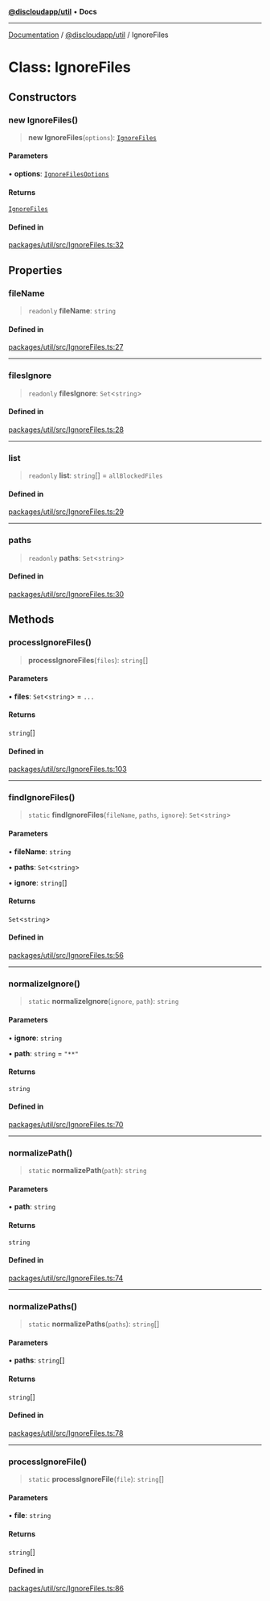 [**@discloudapp/util**](../README.md) • **Docs**

***

[Documentation](../../../packages.md) / [@discloudapp/util](../README.md) / IgnoreFiles

# Class: IgnoreFiles

## Constructors

### new IgnoreFiles()

> **new IgnoreFiles**(`options`): [`IgnoreFiles`](IgnoreFiles.md)

#### Parameters

• **options**: [`IgnoreFilesOptions`](../interfaces/IgnoreFilesOptions.md)

#### Returns

[`IgnoreFiles`](IgnoreFiles.md)

#### Defined in

[packages/util/src/IgnoreFiles.ts:32](https://github.com/discloud/discloud.app/blob/e957c12968777c01a56e127121040f7eaaf9b803/packages/util/src/IgnoreFiles.ts#L32)

## Properties

### fileName

> `readonly` **fileName**: `string`

#### Defined in

[packages/util/src/IgnoreFiles.ts:27](https://github.com/discloud/discloud.app/blob/e957c12968777c01a56e127121040f7eaaf9b803/packages/util/src/IgnoreFiles.ts#L27)

***

### filesIgnore

> `readonly` **filesIgnore**: `Set`\<`string`\>

#### Defined in

[packages/util/src/IgnoreFiles.ts:28](https://github.com/discloud/discloud.app/blob/e957c12968777c01a56e127121040f7eaaf9b803/packages/util/src/IgnoreFiles.ts#L28)

***

### list

> `readonly` **list**: `string`[] = `allBlockedFiles`

#### Defined in

[packages/util/src/IgnoreFiles.ts:29](https://github.com/discloud/discloud.app/blob/e957c12968777c01a56e127121040f7eaaf9b803/packages/util/src/IgnoreFiles.ts#L29)

***

### paths

> `readonly` **paths**: `Set`\<`string`\>

#### Defined in

[packages/util/src/IgnoreFiles.ts:30](https://github.com/discloud/discloud.app/blob/e957c12968777c01a56e127121040f7eaaf9b803/packages/util/src/IgnoreFiles.ts#L30)

## Methods

### processIgnoreFiles()

> **processIgnoreFiles**(`files`): `string`[]

#### Parameters

• **files**: `Set`\<`string`\> = `...`

#### Returns

`string`[]

#### Defined in

[packages/util/src/IgnoreFiles.ts:103](https://github.com/discloud/discloud.app/blob/e957c12968777c01a56e127121040f7eaaf9b803/packages/util/src/IgnoreFiles.ts#L103)

***

### findIgnoreFiles()

> `static` **findIgnoreFiles**(`fileName`, `paths`, `ignore`): `Set`\<`string`\>

#### Parameters

• **fileName**: `string`

• **paths**: `Set`\<`string`\>

• **ignore**: `string`[]

#### Returns

`Set`\<`string`\>

#### Defined in

[packages/util/src/IgnoreFiles.ts:56](https://github.com/discloud/discloud.app/blob/e957c12968777c01a56e127121040f7eaaf9b803/packages/util/src/IgnoreFiles.ts#L56)

***

### normalizeIgnore()

> `static` **normalizeIgnore**(`ignore`, `path`): `string`

#### Parameters

• **ignore**: `string`

• **path**: `string` = `"**"`

#### Returns

`string`

#### Defined in

[packages/util/src/IgnoreFiles.ts:70](https://github.com/discloud/discloud.app/blob/e957c12968777c01a56e127121040f7eaaf9b803/packages/util/src/IgnoreFiles.ts#L70)

***

### normalizePath()

> `static` **normalizePath**(`path`): `string`

#### Parameters

• **path**: `string`

#### Returns

`string`

#### Defined in

[packages/util/src/IgnoreFiles.ts:74](https://github.com/discloud/discloud.app/blob/e957c12968777c01a56e127121040f7eaaf9b803/packages/util/src/IgnoreFiles.ts#L74)

***

### normalizePaths()

> `static` **normalizePaths**(`paths`): `string`[]

#### Parameters

• **paths**: `string`[]

#### Returns

`string`[]

#### Defined in

[packages/util/src/IgnoreFiles.ts:78](https://github.com/discloud/discloud.app/blob/e957c12968777c01a56e127121040f7eaaf9b803/packages/util/src/IgnoreFiles.ts#L78)

***

### processIgnoreFile()

> `static` **processIgnoreFile**(`file`): `string`[]

#### Parameters

• **file**: `string`

#### Returns

`string`[]

#### Defined in

[packages/util/src/IgnoreFiles.ts:86](https://github.com/discloud/discloud.app/blob/e957c12968777c01a56e127121040f7eaaf9b803/packages/util/src/IgnoreFiles.ts#L86)
